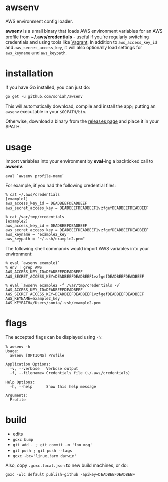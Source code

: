 # awsenv

AWS environment config loader.

__awsenv__ is a small binary that loads AWS environment variables for an
AWS profile from __~/.aws/credentials__ - useful if you're regularly
switching credentials and using tools like
[Vagrant](https://www.vagrantup.com/). In addition to
`aws_access_key_id` and `aws_secret_access_key`, it will also
optionally load settings for `aws_keyname` and `aws_keypath`.

# installation

If you have Go installed, you can just do:

```shell
go get -u github.com/soniah/awsenv
```

This will automatically download, compile and install the app; putting
an `awsenv` executable in your `$GOPATH/bin`.

Otherwise, download a binary from the [releases
page](https://github.com/soniah/awsenv/releases/latest) and place it in your
$PATH.

# usage

Import variables into your environment by **eval**-ing a
backticked call to **awsenv**.

```shell
eval `awsenv profile-name`
```

For example, if you had the following credential files:

```shell
% cat ~/.aws/credentials
[example1]
aws_access_key_id = DEADBEEFDEADBEEF
aws_secret_access_key = DEADBEEFDEADBEEF1vzfgefDEADBEEFDEADBEEF

% cat /var/tmp/credentials
[example2]
aws_access_key_id = DEADBEEFDEADBEEF
aws_secret_access_key = DEADBEEFDEADBEEF1vzfgefDEADBEEFDEADBEEF
aws_keyname = 'example2_key'
aws_keypath = "~/.ssh/example2.pem"
```

The following shell commands would import AWS variables into your
environment:

```shell
% eval `awsenv example1`
% env | grep AWS
AWS_ACCESS_KEY_ID=DEADBEEFDEADBEEF
AWS_SECRET_ACCESS_KEY=DEADBEEFDEADBEEF1vzfgefDEADBEEFDEADBEEF

% eval `awsenv example2 -f /var/tmp/credentials -v`
AWS_ACCESS_KEY_ID=DEADBEEFDEADBEEF
AWS_SECRET_ACCESS_KEY=DEADBEEFDEADBEEF1vzfgefDEADBEEFDEADBEEF
AWS_KEYNAME=example2_key
AWS_KEYPATH=/Users/sonia/.ssh/example2.pem
```

# flags

The accepted flags can be displayed using `-h`:

```
% awsenv -h
Usage:
  awsenv [OPTIONS] Profile

Application Options:
  -v, --verbose   Verbose output
  -f, --filename= Credentials file (~/.aws/credentials)

Help Options:
  -h, --help      Show this help message

Arguments:
  Profile
```

# build

- edits
- `goxc bump`
- `git add . ; git commit -m 'foo msg'`
- `git push ; git push --tags`
- `goxc -bc='linux,!arm darwin'`

Also, copy `.goxc.local.json` to new build machines, or do:

`goxc -wlc default publish-github -apikey=DEADBEEFDEADBEEF`
